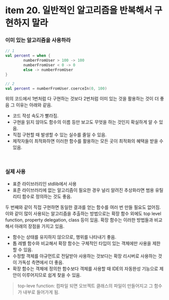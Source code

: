 # item 20. 일반적인 알고리즘을 반복해서 구현하지 말라

### 이미 있는 알고리즘을 사용하라

```kotlin
// 1
val percent = when { 
		numberFromUser > 100 -> 100 
		numberFromUser < 0 -> 0 
		else -> numberFromUser
}

// 2 
val percent = numberFromUser.coerceIn(0, 100)
```

위의 코드에서 1번처럼 다 구현하는 것보다 2번처럼 이미 있는 것을 활용하는 것이 더 좋음 그 이유는 아래와 같음.

- 코드 작성 속도가 빨라짐.
- 구현을 읽지 않아도 함수의 이름 등만 보고도 무엇을 하는 것인지 확실하게 알 수 있음.
- 직접 구현할 때 발생할 수 있는 실수를 줄일 수 있음.
- 제작자들이 최적화하면 이러한 함수를 활용하는 모든 곳이 최적화의 혜택을 받을 수 있음.

<br/>

### 실제 사용

- 표준 라이브러리인 stdlib에서 사용
- 표준 라이브러리에 없는 알고리즘이 필요한 경우 널리 알려진 추상화라면 범용 유틸리티 함수로 정의하는 것도 좋음.

두 번째와 같이 직접 구현하면 동일한 결과를 얻는 함수를 여러 번 만들 필요도 없어짐. 이와 같이 많이 사용되는 알고리즘을 추출하는 방법으로는 확장 함수 외에도 top level function, property delegation, class 등이 있음. 확장 함수는 이러한 방법들과 비교해서 아래의 장점을 가지고 있음.

- 함수는 상태를 유지하지 않으므로, 행위를 나타내기 좋음.
- 톱 레벨 함수와 비교해서 확장 함수는 구체적인 타입이 있는 객체에만 사용을 제한할 수 있음.
- 수정할 객체를 아규먼트로 전달받아 사용하는 것보다는 확장 리시버로 사용하는 것이 가독성 측면에서 더 좋음.
- 확장 함수는 객체에 정의한 함수보다 객체를 사용할 때 IDE의 자동완성 기능으로 제안이 이루어지므로 쉽게 찾을 수 있음.

> top-leve function: 컴파일 되면 오브젝트 클래스의 파일이 만들어지고 그 함수가 내부로 들어가게 됨.
>

